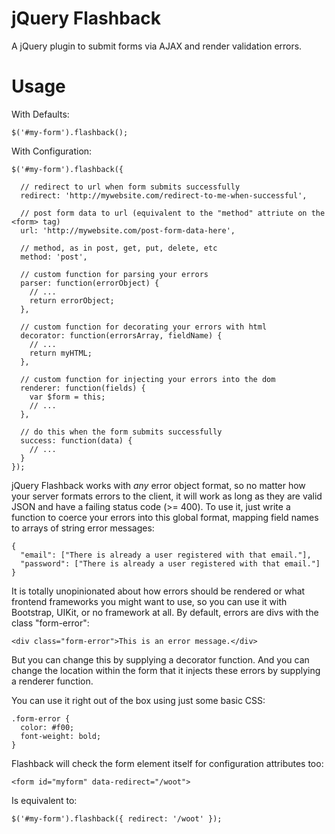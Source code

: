 jQuery Flashback
=========
A jQuery plugin to submit forms via AJAX and render validation errors.

# Usage

With Defaults:
```
$('#my-form').flashback();
```

With Configuration:
```
$('#my-form').flashback({

  // redirect to url when form submits successfully
  redirect: 'http://mywebsite.com/redirect-to-me-when-successful',

  // post form data to url (equivalent to the "method" attriute on the <form> tag)
  url: 'http://mywebsite.com/post-form-data-here',

  // method, as in post, get, put, delete, etc
  method: 'post',

  // custom function for parsing your errors
  parser: function(errorObject) {
    // ...
    return errorObject;
  },

  // custom function for decorating your errors with html
  decorator: function(errorsArray, fieldName) {
    // ...
    return myHTML;
  },

  // custom function for injecting your errors into the dom
  renderer: function(fields) {
    var $form = this;
    // ...
  },

  // do this when the form submits successfully
  success: function(data) {
    // ...
  }
});
```
jQuery Flashback works with *any* error object format, so no matter how your
server formats errors to the client, it will work as long as they are valid
JSON and have a failing status code (>= 400). To use it, just write a function
to coerce your errors into this global format, mapping field names to arrays
of string error messages:

```
{
  "email": ["There is already a user registered with that email."],
  "password": ["There is already a user registered with that email."]
}
```

It is totally unopinionated about how errors should be rendered or what frontend
frameworks you might want to use, so you can use it with Bootstrap, UIKit, or
no framework at all. By default, errors are divs with the class "form-error":

```
<div class="form-error">This is an error message.</div>
```

But you can change this by supplying a decorator function. And you can change the
location within the form that it injects these errors by supplying a renderer
function.

You can use it right out of the box using just some basic CSS:

```
.form-error {
  color: #f00;
  font-weight: bold;
}
```

Flashback will check the form element itself for configuration attributes too:

```
<form id="myform" data-redirect="/woot">
```

Is equivalent to:

```
$('#my-form').flashback({ redirect: '/woot' });
```